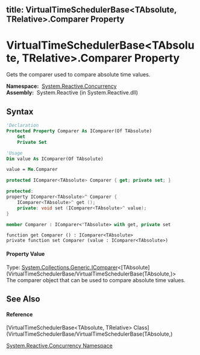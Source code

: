 title: VirtualTimeSchedulerBase<TAbsolute, TRelative>.Comparer Property
---
# VirtualTimeSchedulerBase\<TAbsolute, TRelative\>.Comparer Property

Gets the comparer used to compare absolute time values.

**Namespace:**  [System.Reactive.Concurrency](System.Reactive.Concurrency/System.Reactive.Concurrency)  
**Assembly:**  System.Reactive (in System.Reactive.dll)

## Syntax

```vb
'Declaration
Protected Property Comparer As IComparer(Of TAbsolute)
    Get
    Private Set
```

```vb
'Usage
Dim value As IComparer(Of TAbsolute)

value = Me.Comparer
```

```csharp
protected IComparer<TAbsolute> Comparer { get; private set; }
```

```c++
protected:
property IComparer<TAbsolute>^ Comparer {
    IComparer<TAbsolute>^ get ();
    private: void set (IComparer<TAbsolute>^ value);
}
```

```fsharp
member Comparer : IComparer<'TAbsolute> with get, private set
```

```jscript
function get Comparer () : IComparer<TAbsolute>
private function set Comparer (value : IComparer<TAbsolute>)
```

#### Property Value

Type: [System.Collections.Generic.IComparer](https://msdn.microsoft.com/en-us/library/8ehhxeaf)\<[TAbsolute](VirtualTimeSchedulerBase/VirtualTimeSchedulerBase(TAbsolute,)\>  
The comparer object that can be used to compare absolute time values.

## See Also

#### Reference

[VirtualTimeSchedulerBase\<TAbsolute, TRelative\> Class](VirtualTimeSchedulerBase/VirtualTimeSchedulerBase(TAbsolute,)

[System.Reactive.Concurrency Namespace](System.Reactive.Concurrency/System.Reactive.Concurrency)





